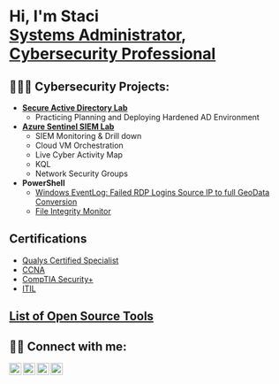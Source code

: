 <h1>Hi, I'm Staci <br/><a href="https://github.com/stacismith1">Systems Administrator</a>, <a href="https://www.linkedin.com/in/staciofzcs/">Cybersecurity Professional</a>

<h2>👨🏿‍💻 Cybersecurity Projects:</h2>

- <b>[Secure Active Directory Lab](https://github.com/stacismith1/Active-Directory-Lab)</b>
  - Practicing Planning and Deploying Hardened AD Environment
- <b>[Azure Sentinel SIEM Lab](https://github.com/stacismith1/Sentinel-Lab)</b>
  - SIEM Monitoring & Drill down
  - Cloud VM Orchestration
  - Live Cyber Activity Map
  - KQL 
  - Network Security Groups
- <b>PowerShell</b>
  - [Windows EventLog: Failed RDP Logins Source IP to full GeoData Conversion](https://github.com/stacismith1/Sentinel-Lab)
  - [File Integrity Monitor](https://github.com/stacismith1/File-Integrity-Monitor)
  
<h2>Certifications</h2>

- [Qualys Certified Specialist](https://drive.google.com/file/d/1oN87X4AWyES5VZ9EBkRkv5xDrMR3GJkA/view?usp=share_link)
- [CCNA](https://www.youracclaim.com/badges/fd2c2dae-1bb8-4eab-88fd-b7503875c481/public_url)
- [CompTIA Security+](https://www.youracclaim.com/badges/fdce51cb-7c28-4c53-b170-aca4c3b854c8/linked_in_profile)
- [ITIL](https://www.linkedin.com/learning/certificates/3f9c61f1ab37d5a0f8cb638ea028464491cb8e839161822ec03d97b3d3e3e31e?lipi=urn%3Ali%3Apage%3Ad_flagship3_profile_view_base_certifications_details%3Bv7Xrva4bQYeNue%2BF6IGqCA%3D%3D)
  
<h2><a href="https://github.com/stacismith1/OSINT">List of Open Source Tools</a></h2>
  

<h2> 🤳🏿 Connect with me:</h2>

[<img align="left" alt="StaciSmith | YouTube" width="22px" src="https://cdn.jsdelivr.net/npm/simple-icons@v3/icons/youtube.svg" />][youtube]
[<img align="left" alt="StaciSmith | Twitter" width="22px" src="https://cdn.jsdelivr.net/npm/simple-icons@v3/icons/twitter.svg" />][twitter]
[<img align="left" alt="StaciSmith | LinkedIn" width="22px" src="https://cdn.jsdelivr.net/npm/simple-icons@v3/icons/linkedin.svg" />][linkedin]
[<img align="left" alt="StaciSmith | Instagram" width="22px" src="https://cdn.jsdelivr.net/npm/simple-icons@v3/icons/instagram.svg" />][instagram]

[twitter]: https://twitter.com/zcsecure
[youtube]: https://www.youtube.com/c/zcsecure
[instagram]: https://www.instagram.com/stacixsmith/
[linkedin]: https://linkedin.com/in/staciofzcs
